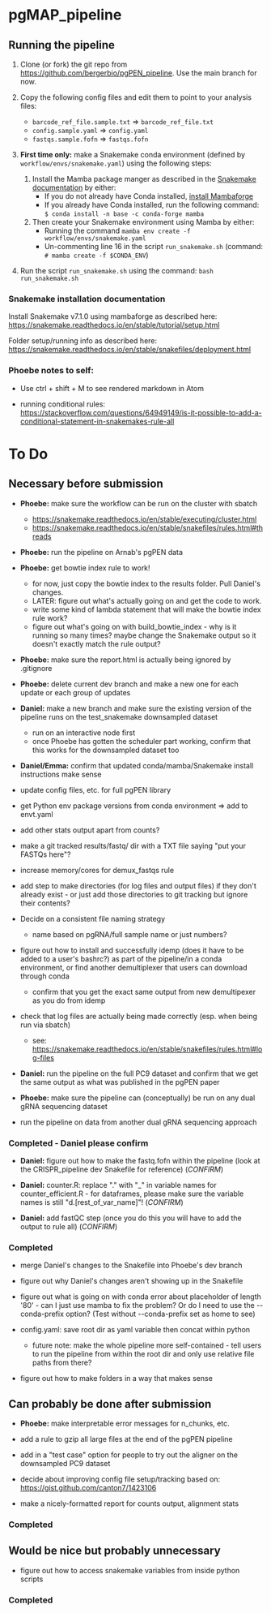 # pgMAP_pipeline

## Running the pipeline

1. Clone (or fork) the git repo from https://github.com/bergerbio/pgPEN_pipeline. Use the main branch for now.

2. Copy the following config files and edit them to point to your analysis files:
    * `barcode_ref_file.sample.txt` => `barcode_ref_file.txt`
    * `config.sample.yaml` => `config.yaml`
    * `fastqs.sample.fofn` => `fastqs.fofn`


3. **First time only:** make a Snakemake conda environment (defined by `workflow/envs/snakemake.yaml`) using the following steps:
    1. Install the Mamba package manger as described in the [Snakemake documentation](https://snakemake.readthedocs.io/en/stable/getting_started/installation.html) by either:
        * If you do not already have Conda installed, [install Mambaforge](https://github.com/conda-forge/miniforge#mambaforge)
        * If you already have Conda installed, run the following command: `$ conda install -n base -c conda-forge mamba`
    2. Then create your Snakemake environment using Mamba by either:
        * Running the command `mamba env create -f workflow/envs/snakemake.yaml`
        * Un-commenting line 16 in the script `run_snakemake.sh` (command: `# mamba create -f $CONDA_ENV`)


4. Run the script `run_snakemake.sh` using the command: `bash run_snakemake.sh`

### Snakemake installation documentation
Install Snakemake v7.1.0 using mambaforge as described here:
https://snakemake.readthedocs.io/en/stable/tutorial/setup.html

Folder setup/running info as described here:
https://snakemake.readthedocs.io/en/stable/snakefiles/deployment.html


### Phoebe notes to self:
* Use ctrl + shift + M to see rendered markdown in Atom

* running conditional rules: https://stackoverflow.com/questions/64949149/is-it-possible-to-add-a-conditional-statement-in-snakemakes-rule-all


# To Do

## Necessary before submission

* **Phoebe:** make sure the workflow can be run on the cluster with sbatch
  * https://snakemake.readthedocs.io/en/stable/executing/cluster.html
  * https://snakemake.readthedocs.io/en/stable/snakefiles/rules.html#threads

* **Phoebe:** run the pipeline on Arnab's pgPEN data

* **Phoebe:** get bowtie index rule to work!
  * for now, just copy the bowtie index to the results folder. Pull Daniel's changes. 
  * LATER: figure out what's actually going on and get the code to work.
  * write some kind of lambda statement that will make the bowtie index rule work?
  * figure out what's going on with build_bowtie_index - why is it running so many times? maybe change the Snakemake output so it doesn't exactly match the rule output?

* **Phoebe:** make sure the report.html is actually being ignored by .gitignore

* **Phoebe:** delete current dev branch and make a new one for each update or each group of updates

* **Daniel:** make a new branch and make sure the existing version of the pipeline runs on the test_snakemake downsampled dataset 
  * run on an interactive node first
  * once Phoebe has gotten the scheduler part working, confirm that this works for the downsampled dataset too

* **Daniel/Emma:** confirm that updated conda/mamba/Snakemake install instructions make sense

* update config files, etc. for full pgPEN library

* get Python env package versions from conda environment => add to envt.yaml

* add other stats output apart from counts?

* make a git tracked results/fastq/ dir with a TXT file saying "put your FASTQs here"?

* increase memory/cores for demux_fastqs rule

* add step to make directories (for log files and output files) if they don't already exist - or just add those directories to git tracking but ignore their contents?

* Decide on a consistent file naming strategy
  * name based on pgRNA/full sample name or just numbers?

* figure out how to install and successfully idemp (does it have to be added to a user's bashrc?) as part of the pipeline/in a conda environment, or find another demultiplexer that users can download through conda
  * confirm that you get the exact same output from new demultipexer as you do from idemp

* check that log files are actually being made correctly (esp. when being run via sbatch)
  * see: https://snakemake.readthedocs.io/en/stable/snakefiles/rules.html#log-files


* **Daniel:** run the pipeline on the full PC9 dataset and confirm that we get the same output as what was published in the pgPEN paper

* **Phoebe:** make sure the pipeline can (conceptually) be run on any dual gRNA sequencing dataset

* run the pipeline on data from another dual gRNA sequencing approach 

### Completed - Daniel please confirm
* **Daniel:** figure out how to make the fastq.fofn within the pipeline (look at the CRISPR_pipeline dev Snakefile for reference) (*CONFIRM*)

* **Daniel:** counter.R: replace "." with "_" in variable names for counter_efficient.R - for dataframes, please make sure the variable names is still "d.[rest_of_var_name]"! (*CONFIRM*)

* **Daniel:** add fastQC step (once you do this you will have to add the output to rule all) (*CONFIRM*)


### Completed

* merge Daniel's changes to the Snakefile into Phoebe's dev branch

* figure out why Daniel's changes aren't showing up in the Snakefile

* figure out what is going on with conda error about placeholder of length '80' - can I just use mamba to fix the problem? Or do I need to use the --conda-prefix option? (Test without --conda-prefix set as home to see)

* config.yaml: save root dir as yaml variable then concat within python
  * future note: make the whole pipeline more self-contained - tell users to run the pipeline from within the root dir and only use relative file paths from there?

* figure out how to make folders in a way that makes sense



## Can probably be done after submission

* **Phoebe:** make interpretable error messages for n_chunks, etc.

* add a rule to gzip all large files at the end of the pgPEN pipeline

* add in a "test case" option for people to try out the aligner on the downsampled PC9 dataset

* decide about improving config file setup/tracking based on: https://gist.github.com/canton7/1423106

* make a nicely-formatted report for counts output, alignment stats

### Completed



## Would be nice but probably unnecessary

* figure out how to access snakemake variables from inside python scripts

### Completed


